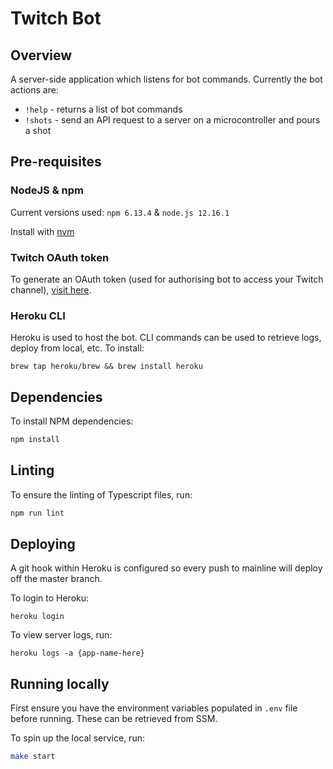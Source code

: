 # Twitch Bot

## Overview
A server-side application which listens for bot commands. Currently the bot actions are:
- `!help` - returns a list of bot commands
- `!shots` - send an API request to a server on a microcontroller and pours a shot

## Pre-requisites

### NodeJS & npm
Current versions used: `npm 6.13.4` & `node.js 12.16.1`

Install with [nvm](https://github.com/creationix/nvm)

### Twitch OAuth token
To generate an OAuth token (used for authorising bot to access your Twitch channel), [visit here](https://twitchapps.com/tmi/). 

### Heroku CLI
Heroku is used to host the bot. CLI commands can be used to retrieve logs, deploy from local, etc. To install:
```
brew tap heroku/brew && brew install heroku
```

## Dependencies
To install NPM dependencies:

```bash
npm install
```

## Linting
To ensure the linting of Typescript files, run:

```bash
npm run lint
```

## Deploying
A git hook within Heroku is configured so every push to mainline will deploy off the master branch.

To login to Heroku:
```
heroku login
```

To view server logs, run:
```
heroku logs -a {app-name-here}
```

## Running locally
First ensure you have the environment variables populated in `.env` file before running. These can be retrieved from SSM.

To spin up the local service, run:
```bash
make start
```
